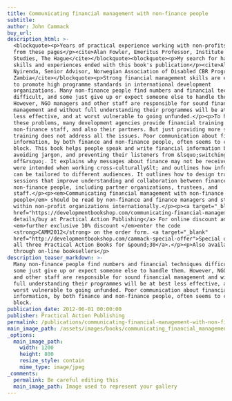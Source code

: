 ```yaml
---
title: Communicating financial management with non-finance people
subtitle:
author: John Cammack
buy_url:
description_html: >-
  <blockquote><p>Years of practical experience working with non-profits speak
  from these pages</p><cite>Alan Fowler, Emeritus Professor, Institute of Social
  Studies, The Hague</cite></blockquote><blockquote><p>My search for hands on
  skills and experiences ended with this book's publication</p><cite>Alick
  Nyirenda, Senior Advisor, Norwegian Association of Disabled CBR Program,
  Zambia</cite></blockquote><p>Strong financial management skills are essential
  to promote high programme standards in international development
  organizations. Many non-finance people find numbers and financial techniques
  difficult, and some just give up or expect someone else to handle them.
  However, NGO managers and other staff are responsible for sound financial
  management and without full understanding their programmes will be at best
  less effective, and at worst vulnerable to going unfunded.</p><p>To help avoid
  these problems, many development agencies provide financial training for their
  non-finance staff, and also their partners. But just providing more skills
  training does not address all the issues. Poor communication about financial
  information, by both finance and non-finance people, often seems to cause a
  block. This book helps people speak and write financial information better,
  avoiding jargon, and preventing their listeners from &lsquo;switching
  off&rsquo;. It explains why messages about finance may not be received as they
  were intended when working cross-culturally&lt; and outlines how information
  can be tailored to different audiences. It outlines how to design training
  sessions that improve understanding and collaboration between finance and
  non-finance people, including partner organizations, trustees, and
  staff.</p><p><em>Communicating financial management with non-finance
  people</em> should be read by non-finance and finance managers and staff
  within non-profit organizations internationally.</p><p><a target="_blank"
  href="https://developmentbookshop.com/communicating-financial-management-with-non-finance-people-pb">Further
  details/buy at Practical Action Publishing</a> For online discount and a
  <em>further exclusive 10% discount </em>enter the code
  <strong>CAMM2012</strong> on the order form. <a target="_blank"
  href="http://developmentbookshop.com/cammack-special-offer">Special offer: buy
  all three Practical Action Books for &pound;30</a>.</p><p>Also available
  through on-line booksellers</p>
description_teaser_markdown: >-
  Many non-finance people find numbers and financial techniques difficult, and
  some just give up or expect someone else to handle them. However, NGO managers
  and other staff are responsible for sound financial management and without
  full understanding their programmes will be at best less effective, and at
  worst vulnerable to going unfunded. Poor communication about financial
  information, by both finance and non-finance people, often seems to cause a
  block.
publication_date: 2012-06-01 00:00:00
publisher: Practical Action Publishing
permalink: /publications/communicating-financial-management-with-non-finance-people/
main_image_path: /assets/images/books/communicating_financial_management.jpg
_options:
  main_image_path:
    width: 1200
    height: 800
    resize_style: contain
    mime_type: image/jpeg
_comments:
  permalink: Be careful editing this
  main_image_path: Image used to represent your gallery
---
```


